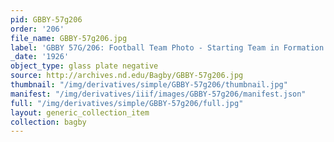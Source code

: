 ```yaml
---
pid: GBBY-57g206
order: '206'
file_name: GBBY-57g206.jpg
label: 'GBBY 57G/206: Football Team Photo - Starting Team in Formation - 1926'
_date: '1926'
object_type: glass plate negative
source: http://archives.nd.edu/Bagby/GBBY-57g206.jpg
thumbnail: "/img/derivatives/simple/GBBY-57g206/thumbnail.jpg"
manifest: "/img/derivatives/iiif/images/GBBY-57g206/manifest.json"
full: "/img/derivatives/simple/GBBY-57g206/full.jpg"
layout: generic_collection_item
collection: bagby
---
```

